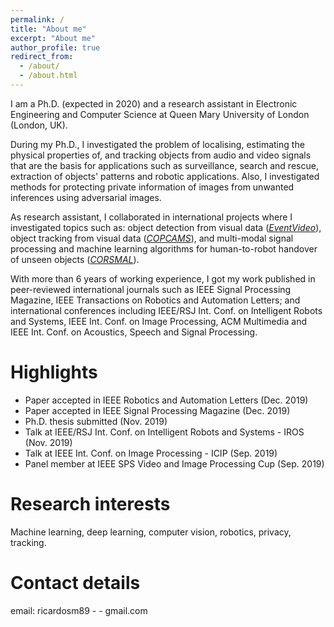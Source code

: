 ```yaml
---
permalink: /
title: "About me"
excerpt: "About me"
author_profile: true
redirect_from: 
  - /about/
  - /about.html
---
```


I am a Ph.D. (expected in 2020) and a research assistant in Electronic Engineering and Computer Science at Queen Mary University of London (London, UK).

During my Ph.D., I investigated the problem of localising, estimating the physical properties of, and tracking objects from audio and video signals that are the basis for applications such as surveillance, search and rescue, extraction of objects' patterns and robotic applications. Also, I investigated methods for protecting private information of images from unwanted inferences using adversarial images.

As research assistant, I collaborated in international projects where I investigated topics such as: object detection from visual data ([*EventVideo*](http://www-vpu.eps.uam.es/eventvideo/)), object tracking from visual data ([*COPCAMS*](http://www.copcams.eu)), and multi-modal signal processing and machine learning algorithms for human-to-robot handover of unseen objects ([*CORSMAL*](http://corsmal.eecs.qmul.ac.uk)).
 
With more than 6 years of working experience, I got my work published in peer-reviewed international journals such as IEEE Signal Processing Magazine, IEEE Transactions on Robotics and Automation Letters; and international conferences including IEEE/RSJ Int. Conf. on Intelligent Robots and Systems, IEEE Int. Conf. on Image Processing, ACM Multimedia and IEEE Int. Conf. on Acoustics, Speech and Signal Processing.


Highlights
======
* Paper accepted in IEEE Robotics and Automation Letters (Dec. 2019)
* Paper accepted in IEEE Signal Processing Magazine (Dec. 2019)
* Ph.D. thesis submitted (Nov. 2019)
* Talk at IEEE/RSJ Int. Conf. on Intelligent Robots and Systems - IROS (Nov. 2019)
* Talk at IEEE Int. Conf. on Image Processing - ICIP (Sep. 2019)
* Panel member at IEEE SPS Video and Image Processing Cup (Sep. 2019)

Research interests
======
Machine learning, deep learning, computer vision, robotics, privacy, tracking.

Contact details
======
email: ricardosm89 - - gmail.com

